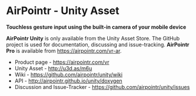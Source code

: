 # AirPointr - Unity Asset

**Touchless gesture input using the built-in camera of your mobile device**

**AirPointr Unity** is only available from the Unity Asset Store. The GitHub project is used for documentation, discussing and issue-tracking. **AirPointr Pro** is available from <https://airpointr.com/vr-ar>.

- Product page - <https://airpointr.com/vr>
- Unity Asset - <http://u3d.as/m6u>
- Wiki - <https://github.com/airpointr/unity/wiki>
- API - <http://airpointr.github.io/unity/doxygen>
- Discussion and Issue-Tracker - <https://github.com/airpointr/unity/issues>
